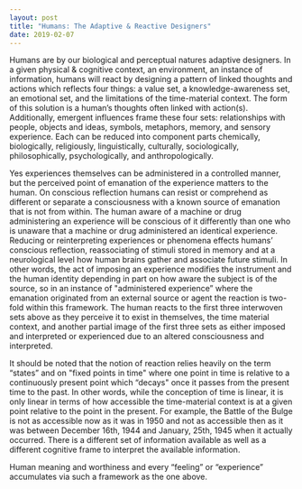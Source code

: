 ```yaml
---
layout: post
title: "Humans: The Adaptive & Reactive Designers"
date: 2019-02-07
---
```


Humans are by our biological and perceptual natures adaptive designers. In a given physical & cognitive context, an environment, an instance of information, humans will react by designing a pattern of linked thoughts and actions which reflects four things: a value set, a knowledge-awareness set, an emotional set, and the limitations of the time-material context.  The form of this solution is a human’s thoughts often linked with action(s). Additionally, emergent influences frame these four sets: relationships with people, objects and ideas, symbols, metaphors, memory, and sensory experience. Each can be reduced into component parts chemically, biologically, religiously, linguistically, culturally, sociologically, philosophically, psychologically, and anthropologically.

Yes experiences themselves can be administered in a controlled manner, but the perceived point of emanation of the experience matters to the human. On conscious reflection humans can resist or comprehend as different or separate a consciousness with a known source of emanation that is not from within. The human aware of a machine or drug administering an experience will be conscious of it differently than one who is unaware that a machine or drug administered an identical experience. Reducing or reinterpreting experiences or phenomena effects humans’ conscious reflection, reassociating of stimuli stored in memory and at a neurological level how human brains gather and associate future stimuli. In other words, the act of imposing an experience modifies the instrument and the human identity depending in part on how aware the subject is of the source, so in an instance of "administered experience” where the emanation originated from an external source or agent the reaction is two-fold within this framework. The human reacts to the first three interwoven sets above as they perceive it to exist in themselves, the time material context, and another partial image of the first three sets as either imposed and interpreted or experienced due to an altered consciousness and interpreted.

It should be noted that the notion of reaction relies heavily on the term “states” and on "fixed points in time" where one point in time is relative to a continuously present point which “decays" once it passes from the present time to the past. In other words, while the conception of time is linear, it is only linear in terms of how accessible the time-material context is at a given point relative to the point in the present. For example, the Battle of the Bulge is not as accessible now as it was in 1950 and not as accessible then as it was between December 16th, 1944 and January, 25th, 1945 when it actually occurred. There is a different set of information available as well as a different cognitive frame to interpret the available information.

Human meaning and worthiness and every “feeling” or “experience” accumulates via such a framework as the one above.
